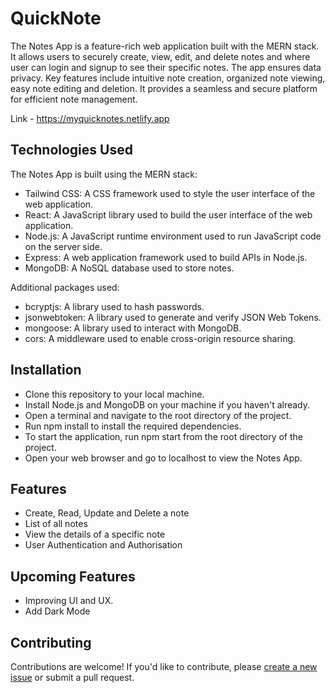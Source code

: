 # QuickNote

The Notes App is a feature-rich web application built with the MERN stack. It allows users to securely create, view, edit, and delete notes and where user can login and signup to see their specific notes. The app ensures data privacy. Key features include intuitive note creation, organized note viewing, easy note editing and deletion. It provides a seamless and secure platform for efficient note management.

Link - https://myquicknotes.netlify.app


## Technologies Used

The Notes App is built using the MERN stack:

- Tailwind CSS: A CSS framework used to style the user interface of the web application.
- React: A JavaScript library used to build the user interface of the web application.
- Node.js: A JavaScript runtime environment used to run JavaScript code on the server side.
- Express: A web application framework used to build APIs in Node.js.
- MongoDB: A NoSQL database used to store notes.

Additional packages used:

- bcryptjs: A library used to hash passwords.
- jsonwebtoken: A library used to generate and verify JSON Web Tokens.
- mongoose: A library used to interact with MongoDB.
- cors: A middleware used to enable cross-origin resource sharing.


## Installation

- Clone this repository to your local machine.
- Install Node.js and MongoDB on your machine if you haven't already.
- Open a terminal and navigate to the root directory of the project.
- Run npm install to install the required dependencies.
- To start the application, run npm start from the root directory of the project.
- Open your web browser and go to localhost to view the Notes App.

## Features

- Create, Read, Update and Delete a note
- List of all notes
- View the details of a specific note
- User Authentication and Authorisation

## Upcoming Features

- Improving UI and UX.
- Add Dark Mode

## Contributing

Contributions are welcome! If you'd like to contribute, please [create a new issue](https://github.com/[username]/[projectname]/issues) or submit a pull request.
